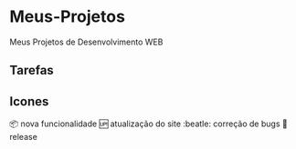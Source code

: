 # Meus-Projetos
Meus Projetos de Desenvolvimento WEB

## Tarefas

## Icones

:package: nova funcionalidade
:up: atualização do site
:beatle: correção de bugs
:checkered_flag: release